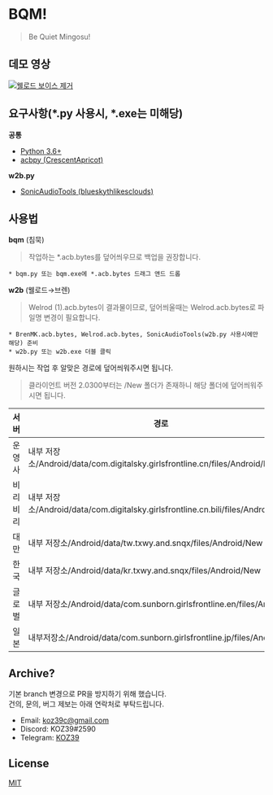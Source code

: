 # BQM!
> Be Quiet Mingosu!

## 데모 영상
[![웰로드 보이스 제거](https://img.youtube.com/vi/5yHY8cjzmKw/0.jpg)](https://www.youtube.com/watch?v=5yHY8cjzmKw)

## 요구사항(*.py 사용시, *.exe는 미해당)
**공통**
* [Python 3.6+](https://www.python.org/)
* [acbpy (CrescentApricot)](https://github.com/CrescentApricot/acbpy)

**w2b.py**
* [SonicAudioTools (blueskythlikesclouds)](https://github.com/blueskythlikesclouds/SonicAudioTools)

## 사용법
**bqm** (침묵)
> 작업하는 *.acb.bytes를 덮어씌우므로 백업을 권장합니다.
```
* bqm.py 또는 bqm.exe에 *.acb.bytes 드래그 앤드 드롭
```
**w2b** (웰로드→브렌)
> Welrod (1).acb.bytes이 결과물이므로, 덮어씌울때는 Welrod.acb.bytes로 파일명 변경이 필요합니다.
```
* BrenMK.acb.bytes, Welrod.acb.bytes, SonicAudioTools(w2b.py 사용시에만 해당) 준비
* w2b.py 또는 w2b.exe 더블 클릭
```

원하시는 작업 후 알맞은 경로에 덮어씌워주시면 됩니다.

> 클라이언트 버전 2.0300부터는 /New 폴더가 존재하니 해당 폴더에 덮어씌워주시면 됩니다.

|서버|경로|
|----|----|
|운영사|내부 저장소/Android/data/com.digitalsky.girlsfrontline.cn/files/Android/New|
|비리비리|내부 저장소/Android/data/com.digitalsky.girlsfrontline.cn.bili/files/Android/New|
|대만|내부 저장소/Android/data/tw.txwy.and.snqx/files/Android/New|
|한국|내부 저장소/Android/data/kr.txwy.and.snqx/files/Android/New|
|글로벌|내부 저장소/Android/data/com.sunborn.girlsfrontline.en/files/Android|
|일본|내부저장소/Android/data/com.sunborn.girlsfrontline.jp/files/Android|

## Archive?
기본 branch 변경으로 PR을 방지하기 위해 했습니다.  
건의, 문의, 버그 제보는 아래 연락처로 부탁드립니다.
* Email: [koz39c@gmail.com](mailto:koz39c@gmail.com)
* Discord: KOZ39#2590
* Telegram: [KOZ39](https://t.me/koz39)

## License
[MIT](https://github.com/KOZ39/BQM-/blob/master/LICENSE)